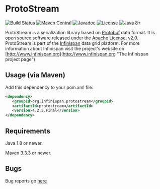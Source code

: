 # ProtoStream
[![Build Status](https://travis-ci.org/infinispan/protostream.svg?branch=4.2.x)](https://travis-ci.org/infinispan/protostream)
[![Maven Central](https://img.shields.io/badge/maven/central-4.2.5.Final-green.svg)](http://search.maven.org/#artifactdetails|org.infinispan.protostream|protostream|4.2.5.Final|)
[![Javadoc](https://img.shields.io/badge/Javadoc-online-green.svg)](http://www.javadoc.io/doc/org.infinispan.protostream/protostream)
[![License](https://img.shields.io/github/license/infinispan/infinispan.svg)](http://www.apache.org/licenses/LICENSE-2.0)
[![Java 8+](https://img.shields.io/badge/java-8+-blue.svg)](http://java.oracle.com)

ProtoStream is a serialization library based on [Protobuf](https://github.com/google/protobuf) data format. It is open source software released under the
[Apache License, v2.0](http://www.apache.org/licenses/LICENSE-2.0 "The Apache License, v2.0").
ProtoStream is part of the [Infinispan](https://github.com/infinispan/infinispan) data grid platform. For more information about Infinispan visit the project's
website on [http://www.infinispan.org](http://www.infinispan.org "The Infinispan project page")


Usage (via Maven)
-----------------

Add this dependency to your pom.xml file:
   
```xml
<dependency>
   <groupId>org.infinispan.protostream</groupId>
   <artifactId>protostream</artifactId>
   <version>4.2.5.Final</version>
</dependency>
```

Requirements
------------

Java 1.8 or newer.

Maven 3.3.3 or newer.

Bugs
----
Bug reports go [here](https://issues.jboss.org/projects/IPROTO)

